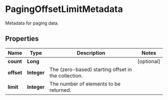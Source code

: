 

# PagingOffsetLimitMetadata

Metadata for paging data.

## Properties

| Name | Type | Description | Notes |
|------------ | ------------- | ------------- | -------------|
|**count** | **Long** |  |  [optional] |
|**offset** | **Integer** | The (zero-based) starting offset in the collection. |  |
|**limit** | **Integer** | The number of elements to be returned. |  |



